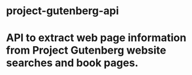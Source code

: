 # project-gutenberg-api
# API to extract web page information from Project Gutenberg website searches and book pages.
